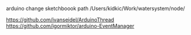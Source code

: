 
arduino change sketchboook path
/Users/kidkic/Work/watersystem/node/

https://github.com/ivanseidel/ArduinoThread
https://github.com/igormiktor/arduino-EventManager

